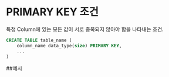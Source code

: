 # PRIMARY KEY 조건

특정 Column에 있는 모든 값이 서로 중복되지 않아야 함을 나타내는 조건.

```sql
CREATE TABLE table_name (
	column_name data_type(size) PRIMARY KEY,
	...
)
```

##예시
